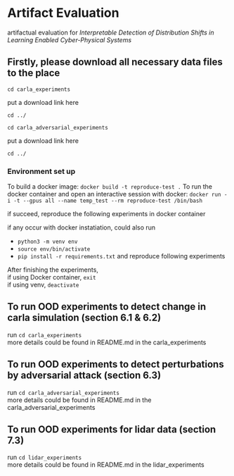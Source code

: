# Artifact Evaluation 
artifactual evaluation for *Interpretable Detection of Distribution Shifts in Learning Enabled Cyber-Physical Systems*

## Firstly, please download all necessary data files to the place

`cd carla_experiments`

put a download link here 

`cd ../`

`cd carla_adversarial_experiments`

put a download link here 

`cd ../`

### Environment set up

To build a docker image: `docker build -t reproduce-test .`
To run the docker container and open an interactive session with docker: `docker run -i -t --gpus all --name temp_test --rm reproduce-test /bin/bash`

if succeed, reproduce the following experiments in docker container 

if any occur with docker instatiation, could also run <br>
- `python3 -m venv env`
- `source env/bin/activate`
- `pip install -r requirements.txt`
and reproduce following experiments <br>

After finishing the experiments, <br>
if using Docker container, `exit` <br>
if using venv, `deactivate`

## To run OOD experiments to detect change in carla simulation (section 6.1 & 6.2)
run `cd carla_experiments` <br>
more details could be found in README.md in the carla_experiments 

## To run OOD experiments to detect perturbations by adversarial attack (section 6.3)
run  `cd carla_adversarial_experiments` <br>
more details could be found in README.md in the carla_adversarial_experiments

## To run OOD experiments for lidar data (section 7.3)
run `cd lidar_experiments` <br>
more details could be found in README.md in the lidar_experiments

